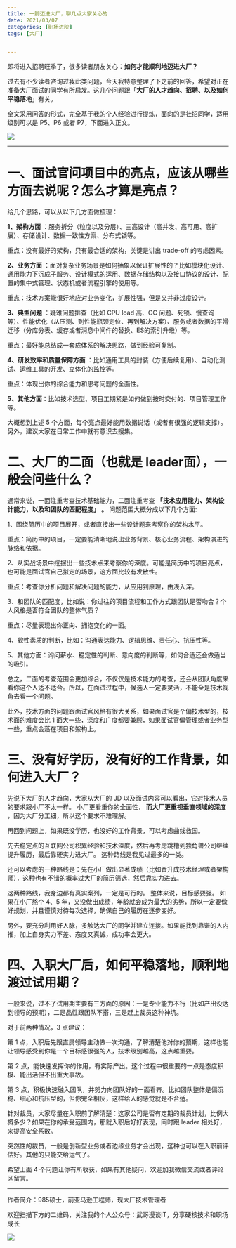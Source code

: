 ```yaml
---
title: 一脚迈进大厂，聊几点大家关心的
date: 2021/03/07
categories: [职场进阶]
tags: [大厂]


---
```


即将进入招聘旺季了，很多读者朋友关心：**如何才能顺利地迈进大厂？**

过去有不少读者咨询过我此类问题，今天我特意整理了下之前的回答，希望对正在准备大厂面试的同学有所启发。这几个问题跟「**大厂的人才趋向、招聘、以及如何平稳落地**」有关。

<!-- more -->

全文采用问答的形式，完全基于我的个人经验进行提炼，面向的是社招同学，适用级别可以是 P5、P6 或者 P7，下面进入正文。

![](https://oscimg.oschina.net/oscnet/d6f0b9b8-7bb2-46d2-911e-7a7bdff0f0ba.jpg)

---

# 一、面试官问项目中的亮点，应该从哪些方面去说呢？怎么才算是亮点？

给几个思路，可以从以下几方面做梳理：  

**1、架构方面** ：服务拆分（粒度以及分层）、三高设计（高并发、高可用、高扩展）、存储设计、数据一致性方案、分布式锁等。

重点：没有最好的架构，只有最合适的架构，关键是讲出 trade-off 的考虑因素。

**2、业务方面** ：面对复杂业务场景是如何抽象以保证扩展性的？比如模块化设计、通用能力下沉成子服务、设计模式的运用、数据存储结构以及接口协议的设计、配置的集中式管理、状态机或者流程引擎的使用等。

重点：技术方案能很好地应对业务变化，扩展性强，但是又并非过度设计。

**3、典型问题** ：疑难问题排查（比如 CPU load 高、GC 问题、死锁、慢查询等）、性能优化（从压测、到性能瓶颈定位、再到解决方案）、服务或者数据的平滑迁移（分库分表、缓存或者消息中间件的替换、ES的索引升级）等。

重点：最好能总结成一套成体系的解决思路，做到经验可复制。

**4、研发效率和质量保障方面** ：比如通用工具的封装（方便后续复用）、自动化测试、运维工具的开发、立体化的监控等。

重点：体现出你的综合能力和思考问题的全面性。

**5、其他方面**：比如技术选型、项目工期紧是如何做到按时交付的、项目管理工作等。

大概想到上述 5 个方面，每个亮点最好能用数据说话（或者有很强的逻辑支撑）。另外，建议大家在日常工作中就有意识去搜集。

# 二、大厂的二面（也就是 leader面），一般会问些什么？

通常来说，一面注重考查技术基础能力，二面注重考查 **「技术应用能力、架构设计能力，以及和团队的匹配程度」** **。** 问题范围大概分成以下几个方面:

1、围绕简历中的项目展开，或者直接出一些设计题来考察你的架构水平。

重点：简历中的项目，一定要能清晰地说出业务背景、核心业务流程、架构演进的脉络和依据。

2、从实战场景中挖掘出一些技术点来考察你的深度。可能是简历中的项目亮点，也可能是面试官自己拟定的场景，这方面比较有发散性。

重点：考查你分析问题和解决问题的能力，从应用到原理，由浅入深。

3、和团队的匹配度，比如说：你过往的项目流程和工作方式跟团队是否吻合？个人风格是否符合团队的整体气质？  

重点：尽量表现出你正向、拥抱变化的一面。

4、软性素质的判断，比如：沟通表达能力、逻辑思维、责任心、抗压性等。

5、其他方面：询问薪水、稳定性的判断、意向度的判断等，如何合适还会做适当的吸引。

总之，二面的考查范围会更加综合，不仅仅是技术能力的考查，还会从团队角度来看你这个人适不适合。所以，在面试过程中，候选人一定要灵活，不能全是技术视角去看一个问题。

此外，技术方面的问题跟面试官风格有很大关系，如果面试官是个偏技术型的，技术面的难度会比 1 面大一些，深度和广度都要兼顾，如果面试官偏管理或者业务型一些，重点会落在项目和架构上。

# 三、没有好学历，没有好的工作背景，如何进入大厂？

先说下大厂的人才趋向，大家从大厂的 JD 以及面试内容可以看出，它对技术人员的要求跟小厂不太一样。 小厂更看重你的全面性， **而大厂更重视垂直领域的深度** ，因为大厂分工细，所以这个要求不难理解。

再回到问题上，如果既没学历，也没好的工作背景，可以考虑曲线救国。

先去稳定点的互联网公司积累经验和技术深度，然后再考虑跳槽到独角兽公司继续提升履历，最后靠硬实力进大厂。 这种路线是我见过最多的一类。

还可以考虑的一种路线是：先在小厂做出显著成绩（比如晋升成技术经理或者架构师），这种也有不错的概率过大厂的简历筛选，然后靠实力进去。

这两种路线，我身边都有真实案列，一定是可行的。 整体来说，目标感要强。 如果在小厂熬个 4、5 年，又没做出成绩，年龄就会成为最大的劣势，所以一定要做好规划，并且谨慎对待每次选择，确保自己的履历在逐步变好。

另外，要充分利用好人脉，多触达大厂的同学并建立连接。如果能找到靠谱的人内推，加上自身实力不差、态度又真诚，成功率会更大。  

# 四、入职大厂后，如何平稳落地，顺利地渡过试用期？

一般来说，过不了试用期主要有三方面的原因：一是专业能力不行（比如产出没达到领导的预期），二是品性跟团队不搭，三是赶上裁员这种神坑。

对于前两种情况，3 点建议：  

第 1 点，入职后先跟直属领导主动做一次沟通，了解清楚他对你的预期，这样也能让领导感受到你是一个目标感很强的人，技术级别越高，这点越重要。

第 2 点，能快速发挥你的作用，有实际产出。这个过程中很重要的一点是态度积极、能出活但不出重大事故。  

第 3 点，积极快速融入团队，并努力向团队好的一面看齐。比如团队整体是偏沉稳、细心和抗压型的，但你完全相反，这样给人的感觉就是不合适。

针对裁员，大家尽量在入职前了解清楚：这家公司是否有定期的裁员计划，比例大概多少？如果在你的承受范围内，那就入职后好好表现，同时跟 leader 相处好，来提高安全系数。  

突然性的裁员，一般是创新型业务或者边缘业务才会出现，这种也可以在入职前评估好。其他的只能交给运气了。

希望上面 4 个问题让你有所收获，如果有其他疑问，欢迎加我微信交流或者评论区留言。



---

作者简介：985硕士，前亚马逊工程师，现大厂技术管理者

欢迎扫描下方的二维码，关注我的个人公众号：武哥漫谈IT，分享硬核技术和职场成长

![](https://img-blog.csdnimg.cn/20201107215432925.jpg)